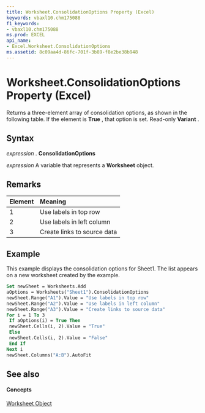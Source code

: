 ```yaml
---
title: Worksheet.ConsolidationOptions Property (Excel)
keywords: vbaxl10.chm175088
f1_keywords:
- vbaxl10.chm175088
ms.prod: EXCEL
api_name:
- Excel.Worksheet.ConsolidationOptions
ms.assetid: 8c09aa4d-86fc-701f-3b89-f8e2be38b948
---
```



# Worksheet.ConsolidationOptions Property (Excel)

Returns a three-element array of consolidation options, as shown in the following table. If the element is  **True** , that option is set. Read-only **Variant** .


## Syntax

 _expression_ . **ConsolidationOptions**

 _expression_ A variable that represents a **Worksheet** object.


## Remarks





|**Element**|**Meaning**|
|:-----|:-----|
|1|Use labels in top row|
|2|Use labels in left column|
|3|Create links to source data|

## Example

This example displays the consolidation options for Sheet1. The list appears on a new worksheet created by the example.


```vb
Set newSheet = Worksheets.Add 
aOptions = Worksheets("Sheet1").ConsolidationOptions 
newSheet.Range("A1").Value = "Use labels in top row" 
newSheet.Range("A2").Value = "Use labels in left column" 
newSheet.Range("A3").Value = "Create links to source data" 
For i = 1 To 3 
 If aOptions(i) = True Then 
 newSheet.Cells(i, 2).Value = "True" 
 Else 
 newSheet.Cells(i, 2).Value = "False" 
 End If 
Next i 
newSheet.Columns("A:B").AutoFit
```


## See also


#### Concepts


[Worksheet Object](worksheet-object-excel.md)

